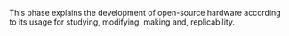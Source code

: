 This phase explains the development of open-source hardware according to its usage for studying, modifying, making and, replicability. 

